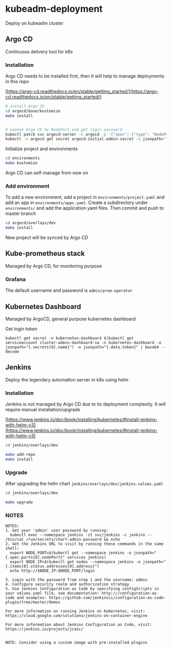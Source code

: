 # kubeadm-deployment
Deploy on kubeadm cluster

## Argo CD

Continuous delivery tool for k8s

### Installation

Argo CD needs to be installed first, then it will help to manage deployments in this repo

[https://argo-cd.readthedocs.io/en/stable/getting_started/](https://argo-cd.readthedocs.io/en/stable/getting_started/)

```bash
# install Argo CD
cd argocd/base/kustomize
make install


# expose Argo CD by NodePort and get login password
kubectl patch svc argocd-server -n argocd -p '{"spec": {"type": "NodePort", "ports": [{"port":80, "nodePort": 30864}]}}'
kubectl -n argocd get secret argocd-initial-admin-secret -o jsonpath="{.data.password}" | base64 -d
```

Initialize project and environments

```bash
cd environments
make kustomize 
```

Argo CD can self-manage from now on

### Add environment

To add a new environment, add a project in `environments/project.yaml` and add an app in `environments/apps.yaml`. Create a subdirectory under `environments/` and add the application yaml files. Then commit and push to master branch

```bash
cd argocd/overlays/dev
make install
```

New project will be synced by Argo CD

## Kube-prometheus stack

Managed by Argo CD, for monitoring purpose

### Grafana

The default username and password is `admin/prom-operator`

## Kubernetes Dashboard

Managed by ArgoCD, general purpose kubernetes dashboard

Get login token

```
kubectl get secret -n kubernetes-dashboard $(kubectl get serviceaccount cluster-admin-dashboard-sa -n kubernetes-dashboard -o jsonpath="{.secrets[0].name}") -o jsonpath="{.data.token}" | base64 --decode
```

## Jenkins

Deploy the legendary automation server in k8s using helm

### Installation

Jenkins is not managed by Argo CD due to its deployment complexity. It will require manual installation/upgrade

[https://www.jenkins.io/doc/book/installing/kubernetes/#install-jenkins-with-helm-v3](https://www.jenkins.io/doc/book/installing/kubernetes/#install-jenkins-with-helm-v3)


```bash
cd jenkins/overlays/dev

make add-repo
make install
```

### Upgrade

After upgrading the helm chart `jenkins/overlays/dev/jenkins-values.yaml`


```bash
cd jenkins/overlays/dev

make upgrade
```

### NOTES

```
NOTES:
1. Get your 'admin' user password by running:
  kubectl exec --namespace jenkins -it svc/jenkins -c jenkins -- /bin/cat /run/secrets/chart-admin-password && echo
2. Get the Jenkins URL to visit by running these commands in the same shell:
  export NODE_PORT=$(kubectl get --namespace jenkins -o jsonpath="{.spec.ports[0].nodePort}" services jenkins)
  export NODE_IP=$(kubectl get nodes --namespace jenkins -o jsonpath="{.items[0].status.addresses[0].address}")
  echo http://$NODE_IP:$NODE_PORT/login

3. Login with the password from step 1 and the username: admin
4. Configure security realm and authorization strategy
5. Use Jenkins Configuration as Code by specifying configScripts in your values.yaml file, see documentation: http:///configuration-as-code and examples: https://github.com/jenkinsci/configuration-as-code-plugin/tree/master/demos

For more information on running Jenkins on Kubernetes, visit:
https://cloud.google.com/solutions/jenkins-on-container-engine

For more information about Jenkins Configuration as Code, visit:
https://jenkins.io/projects/jcasc/


NOTE: Consider using a custom image with pre-installed plugins
```
